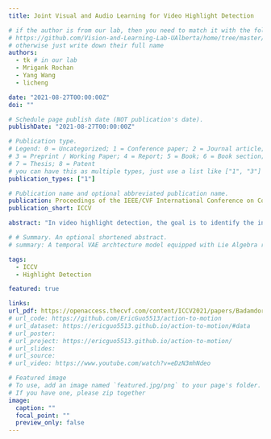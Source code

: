 ```yaml
---
title: Joint Visual and Audio Learning for Video Highlight Detection

# if the author is from our lab, then you need to match it with the folder name you can find here
# https://github.com/Vision-and-Learning-Lab-UAlberta/home/tree/master/content/authors
# otherwise just write down their full name
authors:
  - tk # in our lab
  - Mrigank Rochan
  - Yang Wang
  - licheng

date: "2021-08-27T00:00:00Z"
doi: ""

# Schedule page publish date (NOT publication's date).
publishDate: "2021-08-27T00:00:00Z"

# Publication type.
# Legend: 0 = Uncategorized; 1 = Conference paper; 2 = Journal article;
# 3 = Preprint / Working Paper; 4 = Report; 5 = Book; 6 = Book section;
# 7 = Thesis; 8 = Patent
# you can have this as multiple types, just use a list like ["1", "3"]
publication_types: ["1"]

# Publication name and optional abbreviated publication name.
publication: Proceedings of the IEEE/CVF International Conference on Computer Vision (2021)
publication_short: ICCV

abstract: "In video highlight detection, the goal is to identify the interesting moments within an unedited video. Although the audio component of the video provides important cues for highlight detection, the majority of existing efforts focus almost exclusively on the visual component. In this paper, we argue that both audio and visual components of a video should be modeled jointly to retrieve its best moments. To this end, we propose an audio-visual network for video highlight detection. At the core of our approach lies a bimodal attention mechanism, which captures the interaction between the audio and visual components of a video, and produces fused representations to facilitate highlight detection. Furthermore, we introduce a noise sentinel technique to adaptively discount a noisy visual or audio modality. Empirical evaluations on two benchmark datasets demonstrate the superior performance of our approach over the state-of-the-art methods."

# # Summary. An optional shortened abstract.
# summary: A temporal VAE archtecture model equipped with Lie Algebra representation for action-conditioned 3D human motion generation.

tags:
  - ICCV
  - Highlight Detection

featured: true

links:
url_pdf: https://openaccess.thecvf.com/content/ICCV2021/papers/Badamdorj_Joint_Visual_and_Audio_Learning_for_Video_Highlight_Detection_ICCV_2021_paper.pdf
# url_code: https://github.com/EricGuo5513/action-to-motion
# url_dataset: https://ericguo5513.github.io/action-to-motion/#data
# url_poster:
# url_project: https://ericguo5513.github.io/action-to-motion/
# url_slides:
# url_source:
# url_video: https://www.youtube.com/watch?v=eDzN3mhNdeo

# Featured image
# To use, add an image named `featured.jpg/png` to your page's folder.
# If you have one, please zip together
image:
  caption: ""
  focal_point: ""
  preview_only: false
---
```

